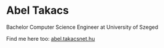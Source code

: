 <h1>Abel Takacs</h1>
<p>Bachelor Computer Science Engineer at University of Szeged</p>

<p>Find me here too: <a href='http://abel.takacsnet.hu'>abel.takacsnet.hu</a></p>
